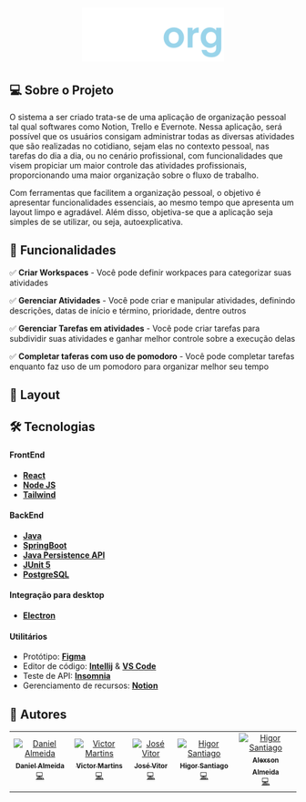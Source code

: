 <h1 align="center">
  <img width="250px" title="Logo goorg" alt="Logo goorg" src="/logo-goorg.svg">
</h1>

## 💻 Sobre o Projeto
O sistema a ser criado trata-se de uma aplicação de organização pessoal tal qual softwares como Notion, Trello e Evernote. Nessa aplicação, será possível que os usuários consigam administrar todas as diversas atividades que são realizadas no cotidiano, sejam elas no contexto pessoal, nas tarefas do dia a dia, ou no cenário profissional, com funcionalidades que visem propiciar um maior controle das atividades profissionais, proporcionando uma maior organização sobre o fluxo de trabalho.

Com ferramentas que facilitem a organização pessoal, o objetivo é apresentar funcionalidades essenciais, ao mesmo tempo que apresenta um layout limpo e agradável. Além disso, objetiva-se que a aplicação seja simples de se utilizar, ou seja, autoexplicativa.

## 🚀 Funcionalidades
✅ **Criar Workspaces** - Você pode definir workpaces para categorizar suas atividades
</br>

✅ **Gerenciar Atividades** - Você pode criar e manipular atividades, definindo descrições, datas de início e término, prioridade, dentre outros
</br>

✅ **Gerenciar Tarefas em atividades** - Você pode criar tarefas para subdividir suas atividades e ganhar melhor controle sobre a execução delas
</br>

✅ **Completar taferas com uso de pomodoro** - Você pode completar tarefas enquanto faz uso de um pomodoro para organizar melhor seu tempo

## 🎨 Layout

## 🛠 Tecnologias
#### FrontEnd
- [**React**](https://pt-br.reactjs.org)
- [**Node JS**](https://nodejs.org/en/)
- [**Tailwind**](https://tailwindcss.com)

#### BackEnd
- [**Java**](https://www.java.com/pt-BR/)
- [**SpringBoot**](https://spring.io/projects/spring-boot)
- [**Java Persistence API**](https://www.oracle.com/java/technologies/persistence-jsp.html)
- [**JUnit 5**](https://junit.org/junit5/docs/current/user-guide/)
- [**PostgreSQL**](https://www.postgresql.org)

#### Integração para desktop
- [**Electron**](https://www.electronjs.org)

#### Utilitários
- Protótipo: [**Figma**](https://www.figma.com)
- Editor de código: [**Intellij**](https://www.jetbrains.com/pt-br/idea/) & [**VS Code**](https://code.visualstudio.com)
- Teste de API: [**Insomnia**](https://insomnia.rest/download)
- Gerenciamento de recursos: [**Notion**](https://www.notion.so)

## 📸 Autores
<table>
  <tr>
    <td align="center"><a href="https://github.com/danielft2"><img src="https://avatars.githubusercontent.com/u/73781042?v=4" width="100px;" alt="Daniel Almeida"/><br /><sub><b>Daniel Almeida</b></sub></a><br /><a href="https://github.com/danielft2" title="FrontEnd">💻</a></td>
    <td align="center"><a href="https://github.com/VictorM-Coder"><img src="https://avatars.githubusercontent.com/u/84944695?v=4" width="100px;" alt="Victor Martins"/><br /><sub><b>Victor Martins</b></sub></a><br /><a href="https://github.com/VictorM-Coder" title="BackEnd">💻</a></td>
     <td align="center"><a href="https://github.com/JoseVitorNobre"><img src="https://avatars.githubusercontent.com/u/62249331?v=4" width="100px;" alt="José Vitor"/><br /><sub><b>José Vitor</b></sub></a><br /><a href="https://github.com/JoseVitorNobre" title="BackEnd">💻</a></td>
     <td align="center"><a href="https://github.com/HigorSantiago"><img src="https://avatars.githubusercontent.com/u/93281590?v=4" width="100px;" alt="Higor Santiago"/><br /><sub><b>Higor Santiago</b></sub></a><br /><a href="https://github.com/HigorSantiago" title="Design">💻</a></td>
     <td align="center"><a href="https://github.com/alexsonalmeida"><img src="https://avatars.githubusercontent.com/u/101877352?v=4" width="100px;" alt="Higor Santiago"/><br /><sub><b>Alexson Almeida</b></sub></a><br /><a href="https://github.com/alexsonalmeida" title="FrontEnd">💻</a></td>
  </tr>
</table>


